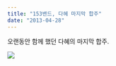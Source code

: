```yaml
---
title: "153밴드, 다혜 마지막 합주"
date: "2013-04-28"
---
```


오랜동안 함께 했던 다혜의 마지막 합주.

![](../photo/2013-04-28-153밴드,_다혜_마지막_합주.jpg)